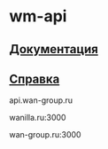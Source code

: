 # wm-api

## [Документация](https://github.com/WAN-me/docs/blob/master/docs.md "Перейти")

## [Справка](https://github.com/WAN-me/docs/blob/master/manual.md "Перейти")

api.wan-group.ru

wanilla.ru:3000

wan-group.ru:3000
 
